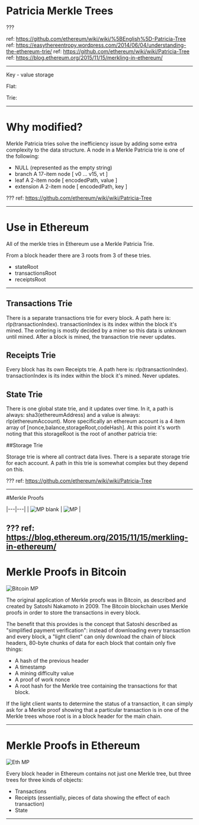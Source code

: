 # Patricia Merkle Trees

???

ref: https://github.com/ethereum/wiki/wiki/%5BEnglish%5D-Patricia-Tree
ref: https://easythereentropy.wordpress.com/2014/06/04/understanding-the-ethereum-trie/
ref: https://github.com/ethereum/wiki/wiki/Patricia-Tree
ref: https://blog.ethereum.org/2015/11/15/merkling-in-ethereum/

---
Key - value storage

Flat:

Trie:

---
# Why modified?

Merkle Patricia tries solve the inefficiency issue by adding some extra complexity to the data structure. A node in a Merkle Patricia trie is one of the following:

* NULL (represented as the empty string)
* branch A 17-item node [ v0 ... v15, vt ]
* leaf A 2-item node [ encodedPath, value ]
* extension A 2-item node [ encodedPath, key ]

???
ref: https://github.com/ethereum/wiki/wiki/Patricia-Tree

---
# Use in Ethereum

All of the merkle tries in Ethereum use a Merkle Patricia Trie.

From a block header there are 3 roots from 3 of these tries.

* stateRoot
* transactionsRoot
* receiptsRoot

---
## Transactions Trie

There is a separate transactions trie for every block. A path here is: rlp(transactionIndex). transactionIndex is its index within the block it's mined. The ordering is mostly decided by a miner so this data is unknown until mined. After a block is mined, the transaction trie never updates.

## Receipts Trie

Every block has its own Receipts trie. A path here is: rlp(transactionIndex). transactionIndex is its index within the block it's mined. Never updates.

## State Trie

There is one global state trie, and it updates over time. In it, a path is always: sha3(ethereumAddress) and a value is always: rlp(ethereumAccount). More specifically an ethereum account is a 4 item array of [nonce,balance,storageRoot,codeHash]. At this point it's worth noting that this storageRoot is the root of another patricia trie:

##Storage Trie

Storage trie is where all contract data lives. There is a separate storage trie for each account. A path in this trie is somewhat complex but they depend on this.

???
ref: https://github.com/ethereum/wiki/wiki/Patricia-Tree

---
#Merkle Proofs

|---|---|
| ![MP blank](../media/merkle-proof-blank.png) | ![MP](../media/merkle-proof.png) |

???
ref: https://blog.ethereum.org/2015/11/15/merkling-in-ethereum/
---
# Merkle Proofs in Bitcoin

![Bitcoin MP](../media/bitcoin-merkle-tree.jpg)

The original application of Merkle proofs was in Bitcoin, as described and created by Satoshi Nakamoto in 2009. The Bitcoin blockchain uses Merkle proofs in order to store the transactions in every block.

The benefit that this provides is the concept that Satoshi described as "simplified payment verification": instead of downloading every transaction and every block, a "light client" can only download the chain of block headers, 80-byte chunks of data for each block that contain only five things:

* A hash of the previous header
* A timestamp
* A mining difficulty value
* A proof of work nonce
* A root hash for the Merkle tree containing the transactions for that block.

If the light client wants to determine the status of a transaction, it can simply ask for a Merkle proof showing that a particular transaction is in one of the Merkle trees whose root is in a block header for the main chain.

---
# Merkle Proofs in Ethereum

![Eth MP](../media/ethblockchain_full.png)

Every block header in Ethereum contains not just one Merkle tree, but three trees for three kinds of objects:

* Transactions
* Receipts (essentially, pieces of data showing the effect of each transaction)
* State

---

